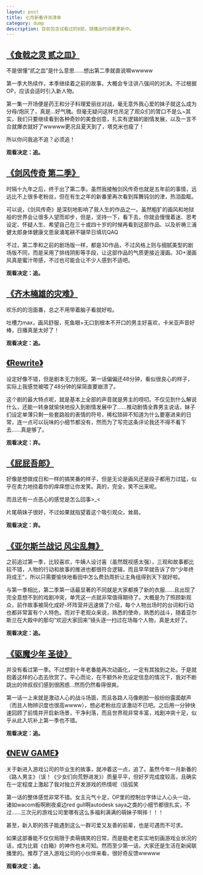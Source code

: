 ```yaml
---
layout: post
title: 七月新番评测清单
category: dump
description: 目前包含试看过的8部，随播出时间表更新中。
---
```


[《食戟之灵 贰之皿》](https://movie.douban.com/subject/26688568/)
---
不是很懂“贰之皿”是什么意思……想出第二季就直说嘛wwwww

第一季大热续作，本季继续着之前的故事，大概会专注讲八强间的对决。不过根据OP，应该会适时引入新人物。

第一集一开场便是药王和分子料理爱丽丝对战，毫无意外我心爱的妹子就这么成为分母/炮灰了，真是...好气魄。但毫无疑问这样也吊足了观众们的胃口不是么~其实，我们只要继续看到各种奇妙的美食创意，扎实有逻辑的剧情发展，以及一言不合就爆衣就好了wwwww更况且夏天到了，塔克米也瘦了！

所以你问我追不追？必须追！

**观看决定：追。**

[《剑风传奇 第二季》](https://movie.douban.com/subject/26692622/)
---
时隔十九年之后，终于出了第二季。虽然我接触剑风传奇也就是五年前的事情，远远比不上很多老粉丝，但在有生之年的新番里再次看到挥舞钝剑的津，热泪盈眶。

可以说，《剑风传奇》是深刻地影响了我人生的作品之一。虽然粗犷的画风和地狱般的世界会让很多人望而却步，但是，坚持一下，看下去，你就会慢慢着迷、思考设定、怀疑人生、希望自己在三十或四十岁的时候再看到这部作品、以及祈祷三浦健太郎身体健康文思泉涌笔耕不辍早日填坑QAQ

不过，第二季和之前的剧场版一样，都是3D作品，不过风格上则与细腻美型的剧场版不同，而是采用了排线阴影等手段，让这部作品的气质更接近漫画。3D+漫画风真是蜜汁带感，不过也可能会让不少人感到不适吧。

**观看决定：追。**

[《齐木楠雄的灾难》](https://movie.douban.com/subject/26801048/)
---
欢乐的的泡面番，总之不用带着脑子看就好啦。

吐槽力max，画风舒服，死鱼眼+无口到根本不开口的男主好喜欢，卡米亚声音好棒，日播真是太好了！

**观看决定：追。**

[《Rewrite》](https://movie.douban.com/subject/26630533/)
---
设定好像不错，但是剧本无力到死。第一话偏偏还48分钟，看似很良心的样子，实际上我感觉被喂了48分钟的屎简直要崩溃了。

这个剧的最大特点呢，就是基本上全部的声音就是男主的唠叨。不仅见到什么解说什么，还能一转身就愉快地投入到剧情发展中了……推动剧情全靠男主说话，妹子们设定单薄只剩一些套路般的表情的符号，稀松琐碎不知道为什么要塞进来的日常，连一点可以玩味的小细节都没有，然而为了写完这条评论我还不得不看下去……真是够了。

**观看决定：弃。**

[《屁屁吾郎》](https://movie.douban.com/subject/26818933/)
---
好像是想做成日和一样的搞笑番的样子，但是无论是画风还是段子都用力过猛，似乎在卖力地挠着你的痒痒想让你发笑。真的，完全，笑不出来呢。

而且还有一点恶心的感觉是怎么回事>_<
    
片尾萌妹子很好，不过如果就指望着这个吸引观众，耸肩。

**观看决定：弃。**

[《亚尔斯兰战记 风尘乱舞》](https://movie.douban.com/subject/26639179/)
---
之前追过第一季，比较喜欢，牛姨人设讨喜（虽然既视感太强），三观和故事都比较不错，人物的行动和故事的推进也都很符合逻辑，而且早早就告诉了你“少年终将成王”，所以只需要愉快地看田中怎么费劲周折让主角组得到天下就好啦。

与第一季相比，第二季第一话最显著的不同就是大家都换了新的衣服……且出现了完全意想不到的戏剧冲突，单凭这一点就非常值得期待了。大概是为了照顾新观众，前作故事被简化成好-坏阵营并迅速做了介绍，每个人物出场时的台词和行动也都非常富有个人特色。而对于老观众来说，熟悉的使命，熟悉的战斗，随着亚尔斯兰在大殿中的那句“欢迎大家回来”镜头逐一扫过在场每个人物，真是太好了。

**观看决定：追。**

[《驱魔少年 圣徒》](https://movie.douban.com/subject/26691515/)
---
并没有看过第一季。不过想到十年老番能再次动画化，一定有其独到之处。于是就抱着这样的心态去欣赏了。平心而论，在不额外补充设定信息的情况下，我对不断跳出的帅叔叔们感到很困惑...然而仍然看得很爽。

第一话一上来就是激动人心的战斗场面，而且各路人马像刷脸一般纷纷露面献声（而且人物辨识度也很高wwww），想必老粉丝应该激动不已吧。之后用一分钟快速回顾了前情并开启新场景，干净利落，而且世界观非常丰富，戏剧冲突十足，似乎从此入坑补上第一季也不错。

**观看决定：追。**

[《NEW GAME》](https://movie.douban.com/subject/26597755/)
---
关于新进入游戏公司的毕业生的故事，就冲着这一点，追了。虽然今年一月新番的《路人男主》（误！《少女们向荒野进发》）质量平平，但好歹完成度较高，且确实在一定程度上激起了我对独立开发游戏的热情呢（括弧笑

第一话的整体感觉非常不错。女主元气十足，OP里的控制台字体让人心头一动，诸如wacom板啊刷夜桌边red gull啊autodesk saya之类的小细节都很扎实，不过……三次元的游戏公司里哪有这么多福利满满的萌妹子啊摔！！！

甚至，新入职的孩子能遇到这么一群可爱又友善的前辈，也是可遇而不可求。

如果这部番能不仅仅局限于卖萌搞笑的日常，而是能老老实实地刻画游戏业状况的话，成为比肩《白箱》的神作也未可知。然而至少第一话，大家还是生活在新闻联播里的。推荐了进入游戏公司的小伙伴来看，很好奇反馈wwwww

**观看决定：追。**
